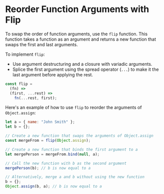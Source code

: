 # Reorder Function Arguments with Flip

To swap the order of function arguments, use the `flip` function. This function takes a function as an argument and returns a new function that swaps the first and last arguments.

To implement `flip`:

- Use argument destructuring and a closure with variadic arguments.
- Splice the first argument using the spread operator (`...`) to make it the last argument before applying the rest.

```js
const flip =
  (fn) =>
  (first, ...rest) =>
    fn(...rest, first);
```

Here's an example of how to use `flip` to reorder the arguments of `Object.assign`:

```js
let a = { name: "John Smith" };
let b = {};

// Create a new function that swaps the arguments of Object.assign
const mergeFrom = flip(Object.assign);

// Create a new function that binds the first argument to a
let mergePerson = mergeFrom.bind(null, a);

// Call the new function with b as the second argument
mergePerson(b); // b is now equal to a

// Alternatively, merge a and b without using the new function
b = {};
Object.assign(b, a); // b is now equal to a
```

